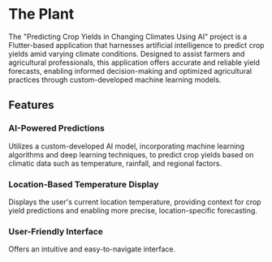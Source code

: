 # The Plant

The "Predicting Crop Yields in Changing Climates Using AI" project is a Flutter-based application that harnesses artificial intelligence to predict crop yields amid varying climate conditions. Designed to assist farmers and agricultural professionals, this application offers accurate and reliable yield forecasts, enabling informed decision-making and optimized agricultural practices through custom-developed machine learning models.


## Features
### AI-Powered Predictions
Utilizes a custom-developed AI model, incorporating machine learning algorithms and deep learning techniques, to predict crop yields based on climatic data such as temperature, rainfall, and regional factors.
### Location-Based Temperature Display
Displays the user's current location temperature, providing context for crop yield predictions and enabling more precise, location-specific forecasting.
### User-Friendly Interface 
Offers an intuitive and easy-to-navigate interface.
